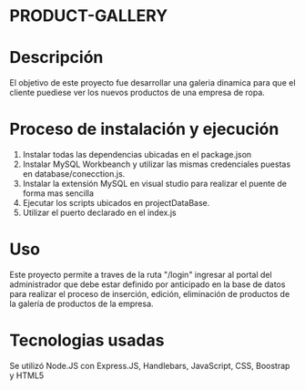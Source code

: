 # PRODUCT-GALLERY
# Descripción
El objetivo de este proyecto fue desarrollar una galeria dinamica para que el cliente puediese ver los nuevos productos de una empresa de ropa.

# Proceso de instalación y ejecución
1. Instalar todas las dependencias ubicadas en el package.json
2. Instalar MySQL Workbeanch y utilizar las mismas credenciales puestas en database/conecction.js.
3. Instalar la extensión MySQL en visual studio para realizar el puente de forma mas sencilla
4. Ejecutar los scripts ubicados en projectDataBase.
5. Utilizar el puerto declarado en el index.js

# Uso
Este proyecto permite a traves de la ruta "/login" ingresar al portal del administrador que debe estar definido por anticipado en la base
de datos para realizar el proceso de inserción, edición, eliminación de productos de la galería de productos de la empresa. 

# Tecnologias usadas
Se utilizó Node.JS con Express.JS, Handlebars, JavaScript, CSS, Boostrap y HTML5
   
